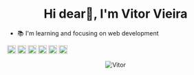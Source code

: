 <h1 align="center">Hi dear👋, I'm Vitor Vieira</h1>

- 📚 I'm learning and focusing on web development

<p align="left">
<img src="https://devicons.github.io/devicon/devicon.git/icons/php/php-original-wordmark.svg" alt="php" width="20" height="20"/>
<img src="https://devicons.github.io/devicon/devicon.git/icons/css3/css3-original-wordmark.svg" alt="css3"  width="20" height="20"/>
<img src="https://devicons.github.io/devicon/devicon.git/icons/html5/html5-original-wordmark.svg" alt="html5"  width="20" height="20"/>
<img src="https://devicons.github.io/devicon/devicon.git/icons/javascript/javascript-original.svg" alt="javascript" width="20" height="20"/>
<img src="https://devicons.github.io/devicon/devicon.git/icons/csharp/csharp-original-wordmark.svg" alt="cs" width="20" height="20"/>
<img src="https://devicons.github.io/devicon/devicon.git/icons/mysql/mysql-original.svg" alt="mysql" width="20" height="20"/></p><p align="center">
<img src="https://github-readme-stats.vercel.app/api?username=Vitor716&show_icons=true" alt="Vitor"/> 
</p>



<!--
**Vitor716/Vitor716** is a ✨ _special_ ✨ repository because its `README.md` (this file) appears on your GitHub profile.

Here are some ideas to get you started:

- 🔭 I’m currently working on ...
- 🌱 I’m currently learning ...
- 👯 I’m looking to collaborate on ...
- 🤔 I’m looking for help with ...
- 💬 Ask me about ...
- 📫 How to reach me: ...
- 😄 Pronouns: ...
- ⚡ Fun fact: ...
-->
